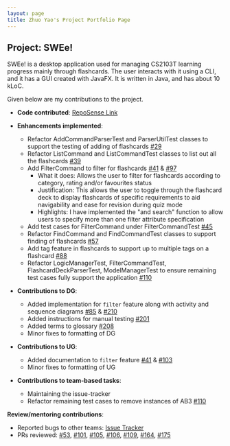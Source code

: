 ```yaml
---
layout: page
title: Zhuo Yao's Project Portfolio Page
---
```


## Project: SWEe!

SWEe! is a desktop application used for managing CS2103T learning progress mainly through flashcards. The user interacts with it using a CLI, and it has a GUI created with JavaFX. It is written in Java, and has about 10 kLoC.

Given below are my contributions to the project.

* **Code contributed**: [RepoSense Link](https://nus-cs2103-ay2021s1.github.io/tp-dashboard/#breakdown=true&search=tanzhuoyao-nus)

* **Enhancements implemented**:
  * Refactor AddCommandParserTest and ParserUtilTest classes to support the testing of adding of flashcards
  [#29](https://github.com/AY2021S1-CS2103T-T17-2/tp/pull/29)
  * Refactor ListCommand and ListCommandTest classes to list out all the flashcards
  [#39](https://github.com/AY2021S1-CS2103T-T17-2/tp/pull/39)
  * Add FilterCommand to filter for flashcards
  [#41](https://github.com/AY2021S1-CS2103T-T17-2/tp/pull/41/files) &
  [#97](https://github.com/AY2021S1-CS2103T-T17-2/tp/pull/97/files)
    * What it does: Allows the user to filter for flashcards according to category, rating and/or favourites status
    * Justification: This allows the user to toggle through the flashcard deck to display flashcards of specific
    requirements to aid navigability and ease for revision during quiz mode
    * Highlights: I have implemented the "and search" function to allow users to specify more than one filter attribute
    specification
  * Add test cases for FilterCommand under FilterCommandTest
  [#45](https://github.com/AY2021S1-CS2103T-T17-2/tp/pull/45)
  * Refactor FindCommand and FindCommandTest classes to support finding of flashcards
  [#57](https://github.com/AY2021S1-CS2103T-T17-2/tp/pull/57/files)
  * Add tag feature in flashcards to support up to multiple tags on a flashcard
  [#88](https://github.com/AY2021S1-CS2103T-T17-2/tp/pull/88)
  * Refactor LogicManagerTest, FilterCommandTest, FlashcardDeckParserTest,
  ModelManagerTest to ensure remaining test cases fully support the application
  [#110](https://github.com/AY2021S1-CS2103T-T17-2/tp/pull/110)

* **Contributions to DG**:
  * Added implementation for `filter` feature along with activity and sequence diagrams [#85](https://github.com/AY2021S1-CS2103T-T17-2/tp/pull/85)
  & [#210](https://github.com/AY2021S1-CS2103T-T17-2/tp/pull/210)
  * Added instructions for manual testing [#201](https://github.com/AY2021S1-CS2103T-T17-2/tp/pull/201)
  * Added terms to glossary [#208](https://github.com/AY2021S1-CS2103T-T17-2/tp/pull/208)
  * Minor fixes to formatting of DG

* **Contributions to UG**:
  * Added documentation to `filter` feature [#41](https://github.com/AY2021S1-CS2103T-T17-2/tp/pull/41/files) & 
  [#103](https://github.com/AY2021S1-CS2103T-T17-2/tp/pull/103)
  * Minor fixes to formatting of UG

* **Contributions to team-based tasks**:
  * Maintaining the issue-tracker
  * Refactor remaining test cases to remove instances of AB3 [#110](https://github.com/AY2021S1-CS2103T-T17-2/tp/pull/110)

**Review/mentoring contributions**:
  * Reported bugs to other teams: [Issue Tracker](https://github.com/tanzhuoyao-nus/ped/issues)
  * PRs reviewed: [#53](https://github.com/AY2021S1-CS2103T-T17-2/tp/pull/53),
  [#101](https://github.com/AY2021S1-CS2103T-T17-2/tp/pull/101),
  [#105](https://github.com/AY2021S1-CS2103T-T17-2/tp/pull/105),
  [#106](https://github.com/AY2021S1-CS2103T-T17-2/tp/pull/106),
  [#109](https://github.com/AY2021S1-CS2103T-T17-2/tp/pull/109),
  [#164](https://github.com/AY2021S1-CS2103T-T17-2/tp/pull/164),
  [#175](https://github.com/AY2021S1-CS2103T-T17-2/tp/pull/175)
  
  
